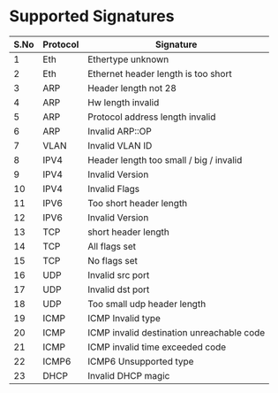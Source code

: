 # Supported Signatures

| S.No | Protocol | Signature |
|------|----------|-----------|
| 1 | Eth | Ethertype unknown |
| 2 | Eth | Ethernet header length is too short |
| 3 | ARP | Header length not 28 |
| 4 | ARP | Hw length invalid |
| 5 | ARP | Protocol address length invalid |
| 6 | ARP | Invalid ARP::OP |
| 7 | VLAN | Invalid VLAN ID |
| 8 | IPV4 | Header length too small / big / invalid |
| 9 | IPV4 | Invalid Version |
| 10 | IPV4 | Invalid Flags |
| 11 | IPV6 | Too short header length |
| 12 | IPV6 | Invalid Version |
| 13 | TCP | short header length |
| 14 | TCP | All flags set |
| 15 | TCP | No flags set |
| 16 | UDP | Invalid src port |
| 17 | UDP | Invalid dst port |
| 18 | UDP | Too small udp header length |
| 19 | ICMP | ICMP Invalid type |
| 20 | ICMP | ICMP invalid destination unreachable code |
| 21 | ICMP | ICMP invalid time exceeded code |
| 22 | ICMP6 | ICMP6 Unsupported type |
| 23 | DHCP | Invalid DHCP magic |


